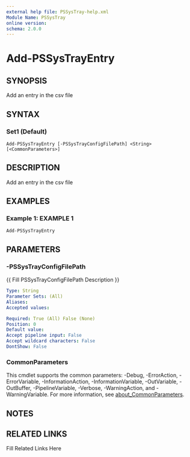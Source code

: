 ```yaml
---
external help file: PSSysTray-help.xml
Module Name: PSSysTray
online version: 
schema: 2.0.0
---
```


# Add-PSSysTrayEntry

## SYNOPSIS

Add an entry in the csv file

## SYNTAX

### Set1 (Default)

```
Add-PSSysTrayEntry [-PSSysTrayConfigFilePath] <String> [<CommonParameters>]
```

## DESCRIPTION

Add an entry in the csv file


## EXAMPLES

### Example 1: EXAMPLE 1

```
Add-PSSysTrayEntry
```








## PARAMETERS

### -PSSysTrayConfigFilePath

{{ Fill PSSysTrayConfigFilePath Description }}

```yaml
Type: String
Parameter Sets: (All)
Aliases: 
Accepted values: 

Required: True (All) False (None)
Position: 0
Default value: 
Accept pipeline input: False
Accept wildcard characters: False
DontShow: False
```


### CommonParameters

This cmdlet supports the common parameters: -Debug, -ErrorAction, -ErrorVariable, -InformationAction, -InformationVariable, -OutVariable, -OutBuffer, -PipelineVariable, -Verbose, -WarningAction, and -WarningVariable. For more information, see [about_CommonParameters](http://go.microsoft.com/fwlink/?LinkID=113216).

## NOTES



## RELATED LINKS

Fill Related Links Here

